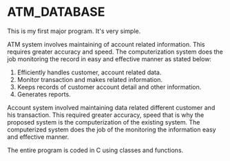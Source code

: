# ATM_DATABASE  

This is my first major program. It's very simple.  

ATM system involves maintaining of account related information. This requires greater accuracy and speed. The computerization system does the job monitoring the record in easy and effective manner as stated below:  
1. Efficiently handles customer, account related data.  
2. Monitor transaction and makes related information.  
3. Keeps records of customer account detail and other information.  
4. Generates reports.

Account system involved maintaining data related different customer and his transaction. This required greater accuracy, speed that is why the proposed system is the computerization of the existing system. The computerized system does the job of the monitoring the information easy and effective manner.  

The entire program is coded in C using classes and functions.
